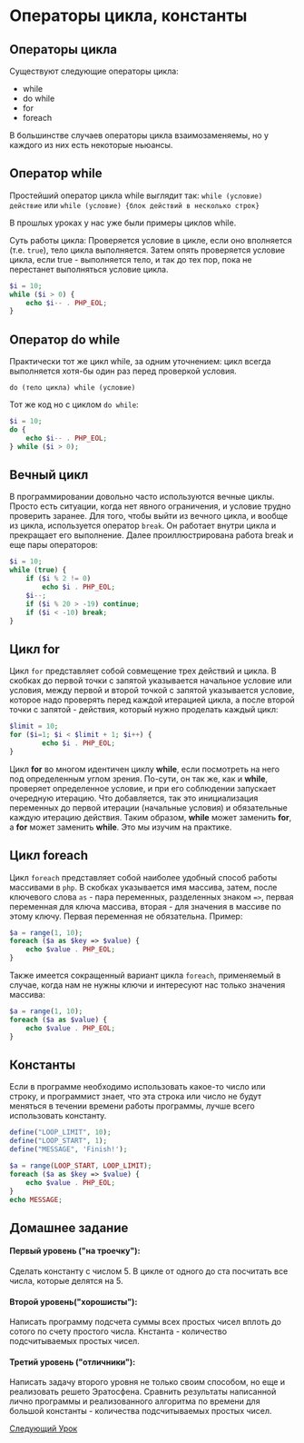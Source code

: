 # Операторы цикла, константы

## Операторы цикла
Существуют следующие операторы цикла:

* while
* do while
* for
* foreach

В большинстве случаев операторы цикла взаимозаменяемы, но у каждого из них есть некоторые ньюансы.

## Оператор while

Простейший оператор цикла while выглядит так:
`while (условие) действие`
или
`while (условие) {блок действий в несколько строк}`

В прошлых уроках у нас уже были примеры циклов while.

Суть работы цикла: Проверяется условие в цикле, если оно вполняется (т.е. `true`), тело цикла выполняется. Затем опять проверяется условие цикла, если true - выполняется тело, и так до тех пор, пока не перестанет выполняться условие цикла.

```php
$i = 10;
while ($i > 0) {
    echo $i-- . PHP_EOL;
}
```

## Оператор do while 

Практически тот же цикл while, за одним уточнением: цикл всегда выполняется хотя-бы один раз перед проверкой условия. 

`do (тело цикла) while (условие)`

Тот же код но с циклом `do while`:

```php
$i = 10;
do {
    echo $i-- . PHP_EOL;
} while ($i > 0);
```

## Вечный цикл

В программировании довольно часто используются вечные циклы. Просто есть ситуации, когда нет явного ограничения, и условие трудно проверить заранее. Для того, чтобы выйти из вечного цикла, и вообще из цикла, используется оператор `break`. Он работает внутри цикла и прекращает его выполнение. Далее проиллюстрирована работа break и еще пары операторов:

```php
$i = 10;
while (true) {
    if ($i % 2 != 0)
        echo $i . PHP_EOL;
    $i--;
    if ($i % 20 > -19) continue;
    if ($i < -10) break;
}
```

## Цикл for

Цикл `for` представляет собой совмещение трех действий и цикла. В скобках до первой точки с запятой указывается начальное условие или условия, между первой и второй точкой с запятой указывается условие, которое надо проверять перед каждой итерацией цикла, а после второй точки с запятой - действия, который нужно проделать каждый цикл:

```php
$limit = 10;
for ($i=1; $i < $limit + 1; $i++) { 
        echo $i . PHP_EOL;
}
```

Цикл **for** во многом идентичен циклу **while**, если посмотреть на него под определенным углом зрения. По-сути, он так же, как и **while**, проверяет определенное условие, и при его соблюдении запускает очередную итерацию. Что добавляется, так это инициализация переменных до первой итерации (начальные условия) и обязательные каждую итерацию действия. Таким образом, **while** может заменить **for**, а **for** может заменить **while**. Это мы изучим на практике.


## Цикл foreach

Цикл `foreach` представляет собой наиболее удобный способ работы  массивами в `php`. В скобках указывается имя массива, затем, после ключевого слова `as` - пара переменных, разделенных знаком `=>`, первая переменная для ключа массива, вторая - для значения в массиве по этому ключу. Первая переменная не обязательна. Пример:

```php
$a = range(1, 10);
foreach ($a as $key => $value) {
    echo $value . PHP_EOL;
}
```

Также имеется сокращенный вариант цикла `foreach`, применяемый в случае, когда нам не нужны ключи и интересуют нас только значения массива:

```php
$a = range(1, 10);
foreach ($a as $value) {
    echo $value . PHP_EOL;
}
```


## Константы

Если в программе необходимо использовать какое-то число или строку, и программист знает, что эта строка или число не будут меняться в течении времени работы программы, лучше всего использовать константу.

```php
define("LOOP_LIMIT", 10);
define("LOOP_START", 1);
define("MESSAGE", 'Finish!');

$a = range(LOOP_START, LOOP_LIMIT);
foreach ($a as $key => $value) {
    echo $value . PHP_EOL;
}
echo MESSAGE;
```



## Домашнее задание

#### Первый уровень ("на троечку"):
Сделать константу с числом 5. В цикле от одного до ста посчитать все числа, которые делятся на 5.

#### Второй уровень("хорошисты"):
Написать программу подсчета суммы всех простых чисел вплоть до сотого по счету простого числа. Кнстанта - количество подсчитываемых простых чисел.

#### Третий уровень ("отличники"):
Написать задачу второго уровня не только своим способом, но еще и реализовать решето Эратосфена. Сравнить результаты написанной лично программы и реализованного алгоритма по времени для большой константы - количества подсчитываемых простых чисел.

[Следующий Урок](07.md)